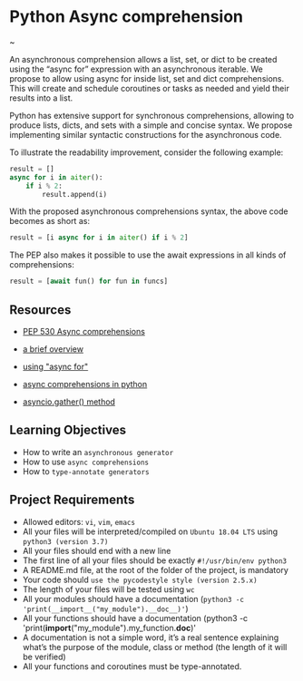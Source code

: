 # Python Async comprehension

~[](https://miro.medium.com/v2/resize:fit:720/format:webp/1*QIH11ANjUwb7Gye_aktWOQ.png)

An asynchronous comprehension allows a list, set, or dict to be created using the “async for” expression with an asynchronous iterable. We propose to allow using async for inside list, set and dict comprehensions. This will create and schedule coroutines or tasks as needed and yield their results into a list.

Python has extensive support for synchronous comprehensions, allowing to produce lists, dicts, and sets with a simple and concise syntax. We propose implementing similar syntactic constructions for the asynchronous code.

To illustrate the readability improvement, consider the following example:

```python
result = []
async for i in aiter():
    if i % 2:
        result.append(i)
```

With the proposed asynchronous comprehensions syntax, the above code becomes as short as:

```python
result = [i async for i in aiter() if i % 2]
```

The PEP also makes it possible to use the await expressions in all kinds of comprehensions:

```python
result = [await fun() for fun in funcs]
```

## Resources
- [PEP 530 Async comprehensions](https://peps.python.org/pep-0530/)

- [a brief overview](https://www.blog.pythonlibrary.org/2017/02/14/whats-new-in-python-asynchronous-comprehensions-generators/)

- [using "async for"](https://superfastpython.com/asyncio-async-for/)

- [async comprehensions in python](https://superfastpython.com/asynchronous-comprehensions/#:~:text=An%20asynchronous%20comprehension%20allows%20a,list%2C%20set%20and%20dict%20comprehensions.&text=This%20will%20create%20and%20schedule,their%20results%20into%20a%20list.)

- [asyncio.gather() method](https://superfastpython.com/asyncio-gather)

## Learning Objectives

- How to write an `asynchronous generator`
- How to use `async comprehensions`
- How to `type-annotate generators`

## Project Requirements

- Allowed editors: `vi`, `vim`, `emacs`
- All your files will be interpreted/compiled on `Ubuntu 18.04 LTS` using `python3 (version 3.7)`
- All your files should end with a new line
- The first line of all your files should be exactly `#!/usr/bin/env python3`
- A README.md file, at the root of the folder of the project, is mandatory
- Your code should `use the pycodestyle style (version 2.5.x)`
- The length of your files will be tested using `wc`
- All your modules should have a documentation (`python3 -c 'print(__import__("my_module").__doc__)'`)
- All your functions should have a documentation (python3 -c 'print(__import__("my_module").my_function.__doc__)'
- A documentation is not a simple word, it’s a real sentence explaining what’s the purpose of the module, class or method (the length of it will be verified)
- All your functions and coroutines must be type-annotated.
